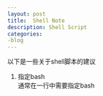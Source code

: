 ```yaml
---
layout: post
title:  Shell Note
description: Shell Script
categories:
-blog
---
```


以下是一些关于shell脚本的建议

1.  指定bash  
通常在一行中需要指定bash
